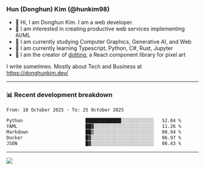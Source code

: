 ### Hun (Donghun) Kim (@hunkim98)

- 👋 Hi, I am Donghun Kim. I am a web developer. 
- 🤔 I am interested in creating productive web services implementing AI/ML
- 🔭 I am currently studying Computer Graphics, Generative AI, and Web 
- 🌱 I am currently learning Typescript, Python, C#, Rust, Jupyter
- 🎨 I am the creator of [dotting](https://github.com/hunkim98/dotting), a React component library for pixel art

I write sometimes. Mostly about Tech and Business at https://donghunkim.dev/

---
### 📊 Recent development breakdown
<!--START_SECTION:waka-->

```txt
From: 18 October 2025 - To: 25 October 2025

Python                       █████████████░░░░░░░░░░░░   52.04 %
YAML                         ██▓░░░░░░░░░░░░░░░░░░░░░░   11.26 %
Markdown                     ██▒░░░░░░░░░░░░░░░░░░░░░░   08.94 %
Docker                       █▓░░░░░░░░░░░░░░░░░░░░░░░   06.97 %
JSON                         █▓░░░░░░░░░░░░░░░░░░░░░░░   06.43 %
```

<!--END_SECTION:waka-->
---

<!-- <div align='center'> -->
  <img align="center" src="https://github-readme-stats.vercel.app/api?username=hunkim98&theme=dark&show_icons=true"/>
<!-- </div> -->
<!--
**hunkim98/hunkim98** is a ✨ _special_ ✨ repository because its `README.md` (this file) appears on your GitHub profile.

Here are some ideas to get you started:

- 🔭 I’m currently working on ...
- 🌱 I’m currently learning ...
- 👯 I’m looking to collaborate on ...
- 🤔 I’m looking for help with ...
- 💬 Ask me about ...
- 📫 How to reach me: ...
- 😄 Pronouns: ...
- ⚡ Fun fact: ...
-->
